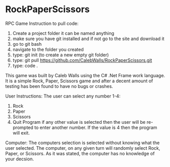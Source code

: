 # RockPaperScissors
RPC Game
Instruction to pull code:
1. Create a project folder it can be named anything
2. make sure you have git installed and if not go to the site and download it
3. go to git bash
4. navigate to the folder you created
5. type: git init (to create a new empty git folder)
5. type: git pull https://github.com/CalebWalls/RockPaperScissors.git
6. type: code .


This game was built by Caleb Walls using the C# .Net Frame work language.
It is a simple Rock, Paper, Scissors game and after a decent amount of testing
has been found to have no bugs or crashes. 

User Instructions:
The user can select any number 1-4:
1. Rock
2. Paper
3. Scissors
4. Quit Program
if any other value is selected then the user will be re-prompted to enter another 
number. If the value is 4 then the program will exit.

Computer:
The computers selection is selected without knowing what the user selected. The 
computer, on any given turn will randomly select Rock, Paper, or Scissors. As it 
was stated, the computer has no knowledge of your decsion.
